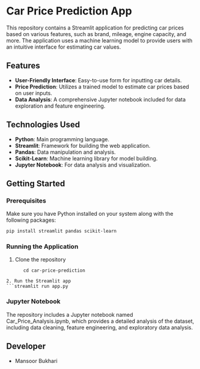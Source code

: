# Car Price Prediction App

This repository contains a Streamlit application for predicting car prices based on various features, such as brand, mileage, engine capacity, and more. The application uses a machine learning model to provide users with an intuitive interface for estimating car values.

## Features

- **User-Friendly Interface**: Easy-to-use form for inputting car details.
- **Price Prediction**: Utilizes a trained model to estimate car prices based on user inputs.
- **Data Analysis**: A comprehensive Jupyter notebook included for data exploration and feature engineering.

## Technologies Used

- **Python**: Main programming language.
- **Streamlit**: Framework for building the web application.
- **Pandas**: Data manipulation and analysis.
- **Scikit-Learn**: Machine learning library for model building.
- **Jupyter Notebook**: For data analysis and visualization.

## Getting Started

### Prerequisites

Make sure you have Python installed on your system along with the following packages:

```bash
pip install streamlit pandas scikit-learn
```
### Running the Application
1. Clone the repository
   ```git clone https://github.com/cyberfantics/car-price-prediction.git
      cd car-price-prediction
  ```
2. Run the Streamlit app
  ```streamlit run app.py
  ```

### Jupyter Notebook
The repository includes a Jupyter notebook named Car_Price_Analysis.ipynb, which provides a detailed analysis of the dataset, including data cleaning, feature engineering, and exploratory data analysis.

## Developer
- Mansoor Bukhari
